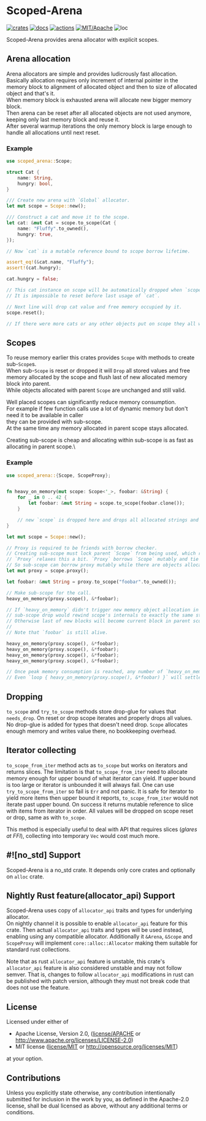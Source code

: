 # Scoped-Arena

[![crates](https://img.shields.io/crates/v/scoped-arena.svg?style=for-the-badge&label=scoped-arena)](https://crates.io/crates/scoped-arena)
[![docs](https://img.shields.io/badge/docs.rs-scoped--arena-66c2a5?style=for-the-badge&labelColor=555555&logoColor=white)](https://docs.rs/scoped-arena)
[![actions](https://img.shields.io/github/workflow/status/zakarumych/scoped-arena/badge/master?style=for-the-badge)](https://github.com/zakarumych/scoped-arena/actions?query=workflow%3ARust)
[![MIT/Apache](https://img.shields.io/badge/license-MIT%2FApache-blue.svg?style=for-the-badge)](COPYING)
![loc](https://img.shields.io/tokei/lines/github/zakarumych/scoped-arena?style=for-the-badge)

Scoped-Arena provides arena allocator with explicit scopes.

## Arena allocation

Arena allocators are simple and provides ludicrously fast allocation.\
Basically allocation requires only increment of internal pointer in the memory block to alignment of allocated object and then to size of allocated object and that's it.\
When memory block is exhausted arena will allocate new bigger memory block.\
Then arena can be reset after all allocated objects are not used anymore, keeping only last memory block and reuse it.\
After several warmup iterations the only memory block is large enough to handle all allocations until next reset.


### Example

```rust
use scoped_arena::Scope;

struct Cat {
    name: String,
    hungry: bool,
}

/// Create new arena with `Global` allocator.
let mut scope = Scope::new();

/// Construct a cat and move it to the scope.
let cat: &mut Cat = scope.to_scope(Cat {
    name: "Fluffy".to_owned(),
    hungry: true,
});

// Now `cat` is a mutable reference bound to scope borrow lifetime.

assert_eq!(&cat.name, "Fluffy");
assert!(cat.hungry);

cat.hungry = false;

// This cat instance on scope will be automatically dropped when `scope` is dropped or reset.
// It is impossible to reset before last usage of `cat`.

// Next line will drop cat value and free memory occupied by it.
scope.reset();

// If there were more cats or any other objects put on scope they all would be dropped and memory freed.
```

## Scopes

To reuse memory earlier this crates provides `Scope` with methods to create sub-`Scope`s.\
When sub-`Scope` is reset or dropped it will `Drop` all stored values and free memory allocated by the scope and flush last of new allocated memory block into parent.\
While objects allocated with parent `Scope` are unchanged and still valid.

Well placed scopes can significantly reduce memory consumption.\
For example if few function calls use a lot of dynamic memory but don't need it to be available in caller\
they can be provided with sub-scope.\
At the same time any memory allocated in parent scope stays allocated.

Creating sub-scope is cheap and allocating within sub-scope is as fast as allocating in parent scope.\

### Example

```rust
use scoped_arena::{Scope, ScopeProxy};


fn heavy_on_memory(mut scope: Scope<'_>, foobar: &String) {
    for _ in 0 .. 42 {
        let foobar: &mut String = scope.to_scope(foobar.clone());
    }

    // new `scope` is dropped here and drops all allocated strings and frees memory.
}

let mut scope = Scope::new();

// Proxy is required to be friends with borrow checker.
// Creating sub-scope must lock parent `Scope` from being used, which requires mutable borrow, but any allocation borrows `Scope`.
// `Proxy` relaxes this a bit. `Proxy` borrows `Scope` mutably and tie allocated objects lifetime to scopes' borrow lifetime.
// So sub-scope can borrow proxy mutably while there are objects allocated from it.
let mut proxy = scope.proxy();

let foobar: &mut String = proxy.to_scope("foobar".to_owned());

// Make sub-scope for the call.
heavy_on_memory(proxy.scope(), &*foobar);

// If `heavy_on_memory` didn't trigger new memory object allocation in the scope,
// sub-scope drop would rewind scope's internals to exactly the same state.
// Otherwise last of new blocks will become current block in parent scope.
//
// Note that `foobar` is still alive.

heavy_on_memory(proxy.scope(), &*foobar);
heavy_on_memory(proxy.scope(), &*foobar);
heavy_on_memory(proxy.scope(), &*foobar);
heavy_on_memory(proxy.scope(), &*foobar);

// Once peak memory consumption is reached, any number of `heavy_on_memory` calls would not require new memory blocks to be allocated.
// Even `loop { heavy_on_memory(proxy.scope(), &*foobar) }` will settle on some big enough block.
```

## Dropping

`to_scope` and `try_to_scope` methods store drop-glue for values that `needs_drop`.
On reset or drop scope iterates and properly drops all values.
No drop-glue is added for types that doesn't need drop. `Scope` allocates enough memory and writes value there, no bookkeeping overhead.

## Iterator collecting

`to_scope_from_iter` method acts as `to_scope` but works on iterators and returns slices.
The limitation is that `to_scope_from_iter` need to allocate memory enough for upper bound of what iterator can yield.
If upper bound is too large or iterator is unbounded it will always fail.
One can use `try_to_scope_from_iter` so fail is `Err` and not panic.
It is safe for iterator to yield more items then upper bound it reports, `to_scope_from_iter` would not iterate past upper bound.
On success it returns mutable reference to slice with items from iterator in order.
All values will be dropped on scope reset or drop, same as with `to_scope`.

This method is especially useful to deal with API that requires slices (*glares at FFI*), collecting into temporary `Vec` would cost much more.

## #![no_std] Support

Scoped-Arena is a no_std crate. It depends only core crates and optionally on `alloc` crate.

## Nightly Rust feature(allocator_api) Support

Scoped-Arena uses copy of `allocator_api` traits and types for underlying allocator.\
On nightly channel it is possible to enable `allocator_api` feature for this crate. Then actual `allocator_api` traits and types will be used instead,
enabling using any compatible allocator.
Additionally it `&Arena`, `&Scope` and `ScopeProxy` will implement `core::alloc::Allocator` making them suitable for standard rust collections.

Note that as rust `allocator_api` feature is unstable, this crate's `allocator_api` feature is also considered unstable and may not follow semver.
That is, changes to follow `allocator_api` modifications in rust can be published with patch version, although they must not break code that does not use the feature.

## License

Licensed under either of

* Apache License, Version 2.0, ([license/APACHE](license/APACHE) or http://www.apache.org/licenses/LICENSE-2.0)
* MIT license ([license/MIT](license/MIT) or http://opensource.org/licenses/MIT)

at your option.

## Contributions

Unless you explicitly state otherwise, any contribution intentionally submitted for inclusion in the work by you, as defined in the Apache-2.0 license, shall be dual licensed as above, without any additional terms or conditions.
